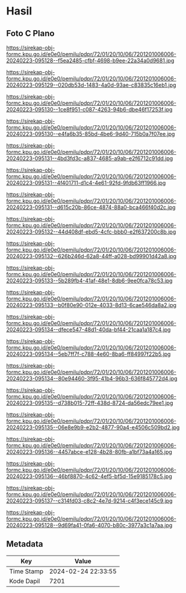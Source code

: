 # Hasil

## Foto C Plano

https://sirekap-obj-formc.kpu.go.id/e0e0/pemilu/pdpr/72/01/20/10/06/7201201006006-20240223-095128--f5ea2485-cfbf-4698-b9ee-22a34a0d9681.jpg

https://sirekap-obj-formc.kpu.go.id/e0e0/pemilu/pdpr/72/01/20/10/06/7201201006006-20240223-095129--020db53d-1483-4a0d-93ae-c83835c16eb1.jpg

https://sirekap-obj-formc.kpu.go.id/e0e0/pemilu/pdpr/72/01/20/10/06/7201201006006-20240223-095130--1ce8f951-c087-4263-94b6-dbe46f17253f.jpg

https://sirekap-obj-formc.kpu.go.id/e0e0/pemilu/pdpr/72/01/20/10/06/7201201006006-20240223-095130--e4fa6b35-85bd-4be6-9d40-715b0a7f07ee.jpg

https://sirekap-obj-formc.kpu.go.id/e0e0/pemilu/pdpr/72/01/20/10/06/7201201006006-20240223-095131--4bd3fd3c-a837-4685-a9ab-e2f6712c91dd.jpg

https://sirekap-obj-formc.kpu.go.id/e0e0/pemilu/pdpr/72/01/20/10/06/7201201006006-20240223-095131--4f401711-d1c4-4e61-92fd-9fdb63ff1966.jpg

https://sirekap-obj-formc.kpu.go.id/e0e0/pemilu/pdpr/72/01/20/10/06/7201201006006-20240223-095131--d615c20b-86ce-4874-88a0-bca466f40d2c.jpg

https://sirekap-obj-formc.kpu.go.id/e0e0/pemilu/pdpr/72/01/20/10/06/7201201006006-20240223-095132--44d408df-ebd5-4cfc-bbb0-e2f637200c8b.jpg

https://sirekap-obj-formc.kpu.go.id/e0e0/pemilu/pdpr/72/01/20/10/06/7201201006006-20240223-095132--626b246d-62a8-44ff-a028-bd99901d42a8.jpg

https://sirekap-obj-formc.kpu.go.id/e0e0/pemilu/pdpr/72/01/20/10/06/7201201006006-20240223-095133--5b289fb4-41af-48e1-8db6-9ee0fca78c53.jpg

https://sirekap-obj-formc.kpu.go.id/e0e0/pemilu/pdpr/72/01/20/10/06/7201201006006-20240223-095133--b0f80e90-012e-4033-8d13-6cae546da8a2.jpg

https://sirekap-obj-formc.kpu.go.id/e0e0/pemilu/pdpr/72/01/20/10/06/7201201006006-20240223-095134--dfece547-48d1-40da-bf44-21caa1a187c4.jpg

https://sirekap-obj-formc.kpu.go.id/e0e0/pemilu/pdpr/72/01/20/10/06/7201201006006-20240223-095134--5eb7ff7f-c788-4e60-8ba6-ff84997f22b5.jpg

https://sirekap-obj-formc.kpu.go.id/e0e0/pemilu/pdpr/72/01/20/10/06/7201201006006-20240223-095134--80e94460-3f95-41b4-96b3-636f845772d4.jpg

https://sirekap-obj-formc.kpu.go.id/e0e0/pemilu/pdpr/72/01/20/10/06/7201201006006-20240223-095135--d738b015-72ff-438d-8724-da56edc79ee1.jpg

https://sirekap-obj-formc.kpu.go.id/e0e0/pemilu/pdpr/72/01/20/10/06/7201201006006-20240223-095135--06e8e9b9-e2b2-4877-90a4-e4506c509bd2.jpg

https://sirekap-obj-formc.kpu.go.id/e0e0/pemilu/pdpr/72/01/20/10/06/7201201006006-20240223-095136--4457abce-e128-4b28-80fb-a1bf73a4a165.jpg

https://sirekap-obj-formc.kpu.go.id/e0e0/pemilu/pdpr/72/01/20/10/06/7201201006006-20240223-095136--46bf8870-4c62-4ef5-bf5d-15e9185178c5.jpg

https://sirekap-obj-formc.kpu.go.id/e0e0/pemilu/pdpr/72/01/20/10/06/7201201006006-20240223-095137--c314fd03-c8c2-4e7d-9214-c4f3ece145c9.jpg

https://sirekap-obj-formc.kpu.go.id/e0e0/pemilu/pdpr/72/01/20/10/06/7201201006006-20240223-095128--9d69fa41-0fa6-4070-b80c-3977a3c1a7aa.jpg


## Metadata

| Key        | Value               |
| ---------- | ------------------- |
| Time Stamp | 2024-02-24 22:33:55 |
| Kode Dapil | 7201                |



